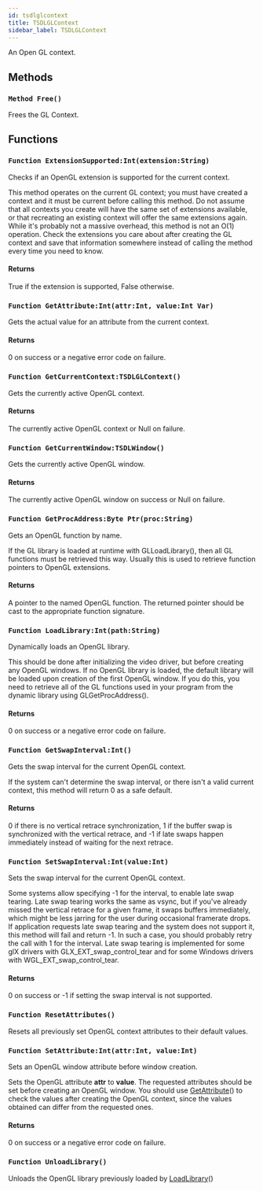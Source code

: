 ```yaml
---
id: tsdlglcontext
title: TSDLGLContext
sidebar_label: TSDLGLContext
---
```


An Open GL context.


## Methods

### `Method Free()`

Frees the GL Context.


## Functions

### `Function ExtensionSupported:Int(extension:String)`

Checks if an OpenGL extension is supported for the current context.

This method operates on the current GL context; you must have created a context and it must be current before calling this method.
Do not assume that all contexts you create will have the same set of extensions available, or that recreating an existing context
will offer the same extensions again.
While it's probably not a massive overhead, this method is not an O(1) operation. Check the extensions you care about after creating
the GL context and save that information somewhere instead of calling the method every time you need to know.


#### Returns
True if the extension is supported, False otherwise.



### `Function GetAttribute:Int(attr:Int, value:Int Var)`

Gets the actual value for an attribute from the current context.

#### Returns
0 on success or a negative error code on failure.



### `Function GetCurrentContext:TSDLGLContext()`

Gets the currently active OpenGL context.

#### Returns
The currently active OpenGL context or Null on failure.



### `Function GetCurrentWindow:TSDLWindow()`

Gets the currently active OpenGL window.

#### Returns
The currently active OpenGL window on success or Null on failure.



### `Function GetProcAddress:Byte Ptr(proc:String)`

Gets an OpenGL function by name.

If the GL library is loaded at runtime with GLLoadLibrary(), then all GL functions must be retrieved this way.
Usually this is used to retrieve function pointers to OpenGL extensions.


#### Returns
A pointer to the named OpenGL function. The returned pointer should be cast to the appropriate function signature.



### `Function LoadLibrary:Int(path:String)`

Dynamically loads an OpenGL library.

This should be done after initializing the video driver, but before creating any OpenGL windows.
If no OpenGL library is loaded, the default library will be loaded upon creation of the first OpenGL window.
If you do this, you need to retrieve all of the GL functions used in your program from the dynamic library using GLGetProcAddress().


#### Returns
0 on success or a negative error code on failure.



### `Function GetSwapInterval:Int()`

Gets the swap interval for the current OpenGL context.

If the system can't determine the swap interval, or there isn't a valid current context, this method will return 0 as a safe default.


#### Returns
0 if there is no vertical retrace synchronization, 1 if the buffer swap is synchronized with the vertical retrace, and -1 if late swaps happen immediately instead of waiting for the next retrace.



### `Function SetSwapInterval:Int(value:Int)`

Sets the swap interval for the current OpenGL context.

Some systems allow specifying -1 for the interval, to enable late swap tearing. Late swap tearing works the same as vsync,
but if you've already missed the vertical retrace for a given frame, it swaps buffers immediately, which might be less jarring for
the user during occasional framerate drops. If application requests late swap tearing and the system does not support it, this
method will fail and return -1. In such a case, you should probably retry the call with 1 for the interval.
Late swap tearing is implemented for some glX drivers with GLX_EXT_swap_control_tear and for some Windows drivers with WGL_EXT_swap_control_tear.


#### Returns
0 on success or -1 if setting the swap interval is not supported.



### `Function ResetAttributes()`

Resets all previously set OpenGL context attributes to their default values.


### `Function SetAttribute:Int(attr:Int, value:Int)`

Sets an OpenGL window attribute before window creation.

Sets the OpenGL attribute <b>attr</b> to <b>value</b>. The requested attributes should be set before creating an OpenGL window.
You should use [GetAttribute](../../../sdl/sdl.sdlvideo/TSDLGLContext/#function-getattribute-int-attr-int-value-int-var)() to check the values after creating the OpenGL context, since the values obtained can differ from
the requested ones.


#### Returns
0 on success or a negative error code on failure.



### `Function UnloadLibrary()`

Unloads the OpenGL library previously loaded by [LoadLibrary](../../../sdl/sdl.sdlvideo/TSDLGLContext/#function-loadlibrary-int-path-string)()


